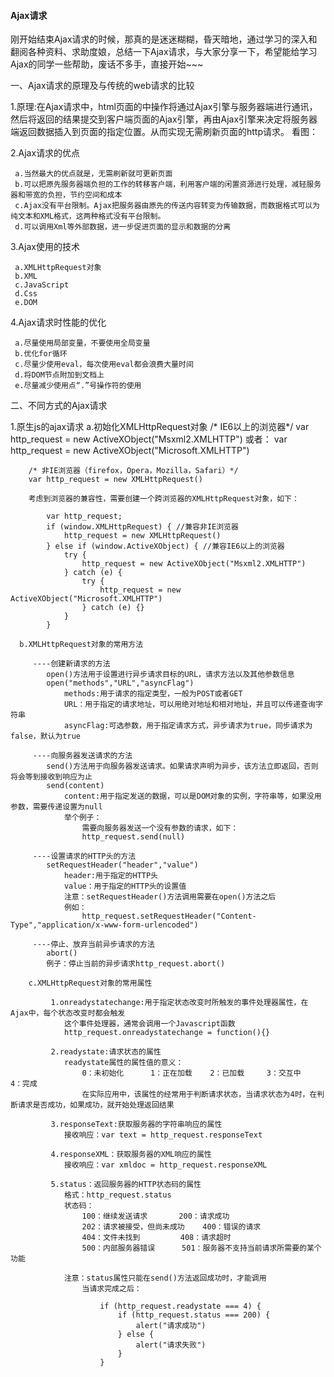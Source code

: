 ####  Ajax请求

刚开始结束Ajax请求的时候，那真的是迷迷糊糊，昏天暗地，通过学习的深入和翻阅各种资料、求助度娘，总结一下Ajax请求，与大家分享一下，希望能给学习Ajax的同学一些帮助，废话不多手，直接开始~~~

一、Ajax请求的原理及与传统的web请求的比较

1.原理:在Ajax请求中，html页面的中操作将通过Ajax引擎与服务器端进行通讯，然后将返回的结果提交到客户端页面的Ajax引擎，再由Ajax引擎来决定将服务器端返回数据插入到页面的指定位置。从而实现无需刷新页面的http请求。
看图：


2.Ajax请求的优点

     a.当然最大的优点就是，无需刷新就可更新页面
     b.可以把原先服务器端负担的工作的转移客户端，利用客户端的闲置资源进行处理，减轻服务器和带宽的负担，节约空间和成本
     c.Ajax没有平台限制。Ajax把服务器由原先的传送内容转变为传输数据，而数据格式可以为纯文本和XML格式，这两种格式没有平台限制。
     d.可以调用Xml等外部数据，进一步促进页面的显示和数据的分离

3.Ajax使用的技术

     a.XMLHttpRequest对象
     b.XML
     c.JavaScript
     d.Css
     e.DOM

4.Ajax请求时性能的优化

     a.尽量使用局部变量，不要使用全局变量
     b.优化for循环
     c.尽量少使用eval，每次使用eval都会浪费大量时间
     d.将DOM节点附加到文档上
     e.尽量减少使用点“.”号操作符的使用



二、不同方式的Ajax请求

1.原生js的ajax请求
     a.初始化XMLHttpRequest对象
        /* IE6以上的浏览器*/
         var http_request = new ActiveXObject("Msxml2.XMLHTTP")
         或者：
         var http_request = new ActiveXObject("Microsoft.XMLHTTP")

        /* 非IE浏览器（firefox，Opera，Mozilla，Safari）*/
        var http_request = new XMLHttpRequest()

        考虑到浏览器的兼容性，需要创建一个跨浏览器的XMLHttpRequest对象，如下：
```
        var http_request;
        if (window.XMLHttpRequest) { //兼容非IE浏览器
            http_request = new XMLHttpRequest()
        } else if (window.ActiveXObject) { //兼容IE6以上的浏览器
            try {
                http_request = new ActiveXObject("Msxml2.XMLHTTP")
            } catch (e) {
                try {
                    http_request = new ActiveXObject("Microsoft.XMLHTTP")
                } catch (e) {}
            }
        }
```
      b.XMLHttpRequest对象的常用方法

         ----创建新请求的方法
            open()方法用于设置进行异步请求目标的URL，请求方法以及其他参数信息
            open("methods","URL","asyncFlag")
                methods:用于请求的指定类型，一般为POST或者GET
                URL：用于指定的请求地址，可以用绝对地址和相对地址，并且可以传递查询字符串
                asyncFlag:可选参数，用于指定请求方式，异步请求为true，同步请求为false，默认为true

         ----向服务器发送请求的方法
            send()方法用于向服务器发送请求。如果请求声明为异步，该方法立即返回，否则将会等到接收到响应为止 
            send(content)
                content:用于指定发送的数据，可以是DOM对象的实例，字符串等，如果没用参数，需要传递设置为null
                举个例子：
                    需要向服务器发送一个没有参数的请求，如下：
                    http_request.send(null)

         ----设置请求的HTTP头的方法
            setRequestHeader("header","value")
                header:用于指定的HTTP头
                value：用于指定的HTTP头的设置值
                注意：setRequestHeader()方法调用需要在open()方法之后
                例如：
                    http_request.setRequestHeader("Content-Type","application/x-www-form-urlencoded")

         ----停止、放弃当前异步请求的方法
            abort()
            例子：停止当前的异步请求http_request.abort()

        c.XMLHttpRequest对象的常用属性

             1.onreadystatechange:用于指定状态改变时所触发的事件处理器属性，在Ajax中，每个状态改变时都会触发
                这个事件处理器，通常会调用一个Javascript函数
                http_request.onreadystatechange = function(){}

             2.readystate:请求状态的属性
                readystate属性的属性值的意义：
                    0：未初始化      1：正在加载    2：已加载     3：交互中     4：完成
                    在实际应用中，该属性的经常用于判断请求状态，当请求状态为4时，在判断请求是否成功，如果成功，就开始处理返回结果
             
             3.responseText:获取服务器的字符串响应的属性
                接收响应：var text = http_request.responseText

             4.responseXML：获取服务器的XML响应的属性
                接收响应：var xmldoc = http_request.responseXML

             5.status：返回服务器的HTTP状态码的属性
                格式：http_request.status
                状态码：
                    100：继续发送请求       200：请求成功
                    202：请求被接受，但尚未成功    400：错误的请求
                    404：文件未找到         408：请求超时
                    500：内部服务器错误      501：服务器不支持当前请求所需要的某个功能  

                注意：status属性只能在send()方法返回成功时，才能调用  
                    当请求完成之后：
```
                    if (http_request.readystate === 4) {
                        if (http_request.status === 200) {
                            alert("请求成功")
                        } else {
                            alert("请求失败")
                        }
                    }

```